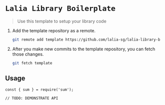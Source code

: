# `Lalia Library Boilerplate`

> Use this template to setup your library code

1. Add the template repository as a remote.

    ```bash
    git remote add template https://github.com/lalia-sg/lalia-library-boilerplate.git
    ```

2. After you make new commits to the template repository, you can fetch those changes.

    ```bash
    git fetch template
    ```

## Usage

```
const { sum } = require('sum');

// TODO: DEMONSTRATE API
```

